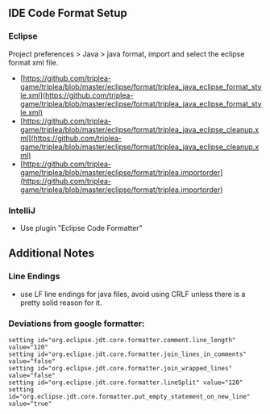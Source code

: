 ## IDE Code Format Setup

### Eclipse

Project preferences > Java > java format, import and select the eclipse format xml file.

- [https://github.com/triplea-game/triplea/blob/master/eclipse/format/triplea_java_eclipse_format_style.xml](https://github.com/triplea-game/triplea/blob/master/eclipse/format/triplea_java_eclipse_format_style.xml)
- [https://github.com/triplea-game/triplea/blob/master/eclipse/format/triplea_java_eclipse_cleanup.xml](https://github.com/triplea-game/triplea/blob/master/eclipse/format/triplea_java_eclipse_cleanup.xml)
- [https://github.com/triplea-game/triplea/blob/master/eclipse/format/triplea.importorder](https://github.com/triplea-game/triplea/blob/master/eclipse/format/triplea.importorder)

### IntelliJ
- Use plugin "Eclipse Code Formatter"


## Additional Notes

### Line Endings
- use LF line endings for java files, avoid using CRLF unless there is a pretty solid reason for it.

### Deviations from google formatter:
```
setting id="org.eclipse.jdt.core.formatter.comment.line_length" value="120"
setting id="org.eclipse.jdt.core.formatter.join_lines_in_comments" value="false"
setting id="org.eclipse.jdt.core.formatter.join_wrapped_lines" value="false"
setting id="org.eclipse.jdt.core.formatter.lineSplit" value="120"
setting id="org.eclipse.jdt.core.formatter.put_empty_statement_on_new_line" value="true"
```
